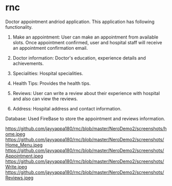 # rnc
Doctor appointment andriod application. This application has following functionality.

1. Make an appointment: 
   User can make an appointment from available slots.
   Once appointment confirmed, user and hospital staff will receive an appointment confirmation email.
2. Doctor information: 
   Doctor's education, experience details and achievements.
3. Specialities: Hospital specialities.
4. Health Tips: Provides the health tips.
   
5. Reviews: 
   User can write a review about their experience with hospital and also can view the reviews.
6. Address: 
   Hospital address and contact information.
   
 Database: Used FireBase to store the appointment and reviews information.
 
 https://github.com/jayyappa180/rnc/blob/master/NeroDemo2/screenshots/home.jpeg
 https://github.com/jayyappa180/rnc/blob/master/NeroDemo2/screenshots/Home_Menu.jpeg
 https://github.com/jayyappa180/rnc/blob/master/NeroDemo2/screenshots/Appointment.jpeg
 https://github.com/jayyappa180/rnc/blob/master/NeroDemo2/screenshots/Write.jpeg
 https://github.com/jayyappa180/rnc/blob/master/NeroDemo2/screenshots/Reviews.jpeg
